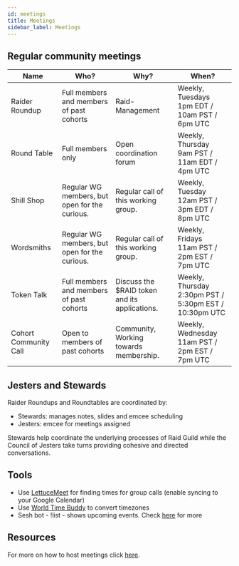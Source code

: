```yaml
---
id: meetings
title: Meetings
sidebar_label: Meetings
---
```


## Regular community meetings

| Name   | Who? | Why? | When? |
| ------ | ----------- | - | --------- |
| Raider Roundup   | Full members and members of past cohorts | Raid-Management | Weekly, Tuesdays<br />1pm EDT / 10am PST / 6pm UTC |
| Round Table | Full members only | Open coordination forum | Weekly, Thursday<br />9am PST / 11am EDT / 4pm UTC | 
| Shill Shop | Regular WG members, but open for the curious.  | Regular call of this working group. | Weekly, Tuesday<br />12am PST / 3pm EDT / 8pm UTC | 
| Wordsmiths | Regular WG members, but open for the curious. | Regular call of this working group. | Weekly, Fridays<br />11am PST / 2pm EST / 7pm UTC | 
| Token Talk | Full members and members of past cohorts | Discuss the $RAID token and its applications. | Weekly, Thursday<br />2:30pm PST / 5:30pm EST / 10:30pm UTC | 
| Cohort Community Call | Open to members of past cohorts | Community, Working towards membership. | Weekly, Wednesday<br />11am PST / 2pm EST / 7pm UTC |

## Jesters and Stewards

Raider Roundups and Roundtables are coordinated by:
* Stewards: manages notes, slides and emcee scheduling
* Jesters: emcee for meetings assigned

Stewards help coordinate the underlying processes of Raid Guild while the Council of Jesters take turns providing cohesive and directed conversations.

## Tools 

* Use [LettuceMeet](https://lettucemeet.com/) for finding times for group calls (enable syncing to your Google Calendar)
* Use [World Time Buddy](https://www.worldtimebuddy.com/) to convert timezones
* Sesh bot - !list - shows upcoming events. Check [here](https://handbook.raidguild.org/docs/discord-bots#sesh) for more

## Resources

For more on how to host meetings click [here](https://hackmd.io/@raidguild/By3kIcxD5/%2FhAvilrVdS1C7sk18J3_BOA).